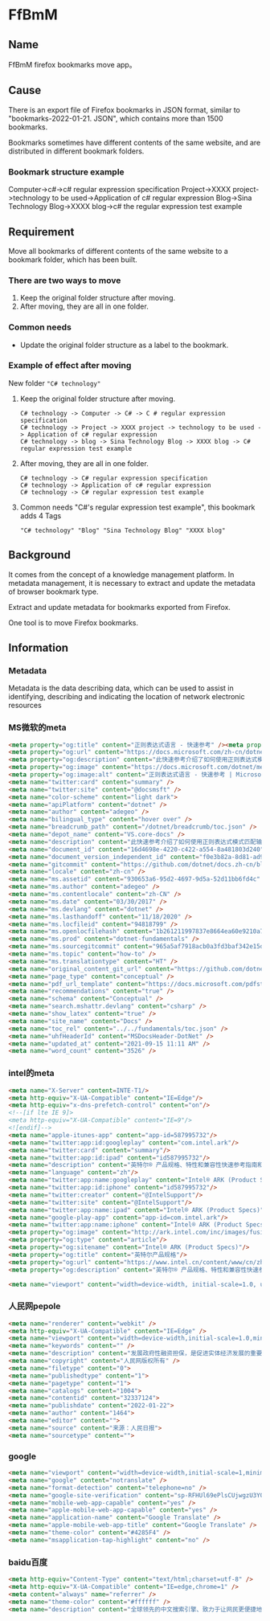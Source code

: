 # FfBmM

## Name

FfBmM firefox bookmarks move app。

## Cause

There is an export file of Firefox bookmarks in JSON format, similar to "bookmarks-2022-01-21. JSON", which contains more than 1500 bookmarks.

Bookmarks sometimes have different contents of the same website, and are distributed in different bookmark folders.

### Bookmark structure example

Computer->c#->c# regular expression specification
Project->XXXX project->technology to be used->Application of c# regular expression
Blog->Sina Technology Blog->XXXX blog->c# the regular expression test example

## Requirement

Move all bookmarks of different contents of the same website to a bookmark folder, which has been built.

### There are two ways to move

1. Keep the original folder structure after moving.
2. After moving, they are all in one folder.

### Common needs

- Update the original folder structure as a label to the bookmark.

### Example of effect after moving

New folder
`"C# technology"`

1. Keep the original folder structure after moving.

    ```bookmark
    C# technology -> Computer -> C# -> C # regular expression specification
    C# technology -> Project -> XXXX project -> technology to be used -> Application of c# regular expression
    C# technology -> blog -> Sina Technology Blog -> XXXX blog -> C# regular expression test example
    ```

2. After moving, they are all in one folder.

    ```bookmark
    C# technology -> C# regular expression specification
    C# technology -> Application of c# regular expression
    C# technology -> C# regular expression test example
    ```

3. Common needs
    "C#'s regular expression test example", this bookmark adds 4 Tags

    ```Tags
    "C# technology" "Blog" "Sina Technology Blog" "XXXX blog"
    ```

## Background

It comes from the concept of a knowledge management platform. In metadata management, it is necessary to extract and update the metadata of browser bookmark type.

Extract and update metadata for bookmarks exported from Firefox.

One tool is to move Firefox bookmarks.

## Information

### Metadata

Metadata is the data describing data, which can be used to assist in identifying, describing and indicating the location of network electronic resources

### MS微软的meta

```html
<meta property="og:title" content="正则表达式语言 - 快速参考" /><meta property="og:type" content="website" />
<meta property="og:url" content="https://docs.microsoft.com/zh-cn/dotnet/standard/base-types/regular-expression-language-quick-reference" />
<meta property="og:description" content="此快速参考介绍了如何使用正则表达式模式匹配输入文本。 模式具有一个或多个字符文本、运算符或构造。" />
<meta property="og:image" content="https://docs.microsoft.com/dotnet/media/dot-net-cross-platform.png" />
<meta property="og:image:alt" content="正则表达式语言 - 快速参考 | Microsoft Docs" />
<meta name="twitter:card" content="summary" />
<meta name="twitter:site" content="@docsmsft" />
<meta name="color-scheme" content="light dark">
<meta name="apiPlatform" content="dotnet" />
<meta name="author" content="adegeo" />
<meta name="bilingual_type" content="hover over" />
<meta name="breadcrumb_path" content="/dotnet/breadcrumb/toc.json" />
<meta name="depot_name" content="VS.core-docs" />
<meta name="description" content="此快速参考介绍了如何使用正则表达式模式匹配输入文本。 模式具有一个或多个字符文本、运算符或构造。" />
<meta name="document_id" content="16d4698e-4220-c422-a554-8a481803d240" />
<meta name="document_version_independent_id" content="f0e3b82a-8d81-ad9e-97fc-efb92f7d0d38" />
<meta name="gitcommit" content="https://github.com/dotnet/docs.zh-cn/blob/df24caa7c06680f7f6e6bd5a4a8332e615e9b3ea/docs/standard/base-types/regular-expression-language-quick-reference.md" />
<meta name="locale" content="zh-cn" />
<meta name="ms.assetid" content="930653a6-95d2-4697-9d5a-52d11bb6fd4c" />
<meta name="ms.author" content="adegeo" />
<meta name="ms.contentlocale" content="zh-CN" />
<meta name="ms.date" content="03/30/2017" />
<meta name="ms.devlang" content="dotnet" />
<meta name="ms.lasthandoff" content="11/18/2020" />
<meta name="ms.locfileid" content="94818799" />
<meta name="ms.openlocfilehash" content="1b261211997837e8664ea60e9210a7f0517f7a9f" />
<meta name="ms.prod" content="dotnet-fundamentals" />
<meta name="ms.sourcegitcommit" content="965a5af7918acb0a3fd3baf342e15d511ef75188" />
<meta name="ms.topic" content="how-to" />
<meta name="ms.translationtype" content="HT" />
<meta name="original_content_git_url" content="https://github.com/dotnet/docs.zh-cn/blob/live/docs/standard/base-types/regular-expression-language-quick-reference.md" />
<meta name="page_type" content="conceptual" />
<meta name="pdf_url_template" content="https://docs.microsoft.com/pdfstore/zh-cn/VS.core-docs/{branchName}{pdfName}" />
<meta name="recommendations" content="true" />
<meta name="schema" content="Conceptual" />
<meta name="search.mshattr.devlang" content="csharp" />
<meta name="show_latex" content="true" />
<meta name="site_name" content="Docs" />
<meta name="toc_rel" content="../../fundamentals/toc.json" />
<meta name="uhfHeaderId" content="MSDocsHeader-DotNet" />
<meta name="updated_at" content="2021-09-15 11:11 AM" />
<meta name="word_count" content="3526" />
```

### intel的meta

```html
<meta name="X-Server" content=INTE-T1/>
<meta http-equiv="X-UA-Compatible" content="IE=Edge"/>
<meta http-equiv="x-dns-prefetch-control" content="on"/>
<!--[if lte IE 9]>
<meta http-equiv="X-UA-Compatible" content="IE=9"/>
<![endif]-->
<meta name="apple-itunes-app" content="app-id=587995732"/>
<meta name="twitter:app:id:googleplay" content="com.intel.ark"/>
<meta name="twitter:card" content="summary"/>
<meta name="twitter:app:id:ipad" content="id587995732"/>
<meta name="description" content="英特尔® 产品规格、特性和兼容性快速参考指南和代码名称解码器。比较产品，包括处理器、台式机主板、服务器产品和网络产品。"/>
<meta name="language" content="zh"/>
<meta name="twitter:app:name:googleplay" content="Intel® ARK (Product Specs)"/>
<meta name="twitter:app:id:iphone" content="id587995732"/>
<meta name="twitter:creator" content="@IntelSupport"/>
<meta name="twitter:site" content="@IntelSupport"/>
<meta name="twitter:app:name:ipad" content="Intel® ARK (Product Specs)"/>
<meta name="google-play-app" content="app-id=com.intel.ark"/>
<meta name="twitter:app:name:iphone" content="Intel® ARK (Product Specs)"/>
<meta property="og:image" content="http://ark.intel.com/inc/images/fusionmobile/intel-logo-blue.png"/>
<meta property="og:type" content="article"/>
<meta property="og:sitename" content="Intel® ARK (Product Specs)"/>
<meta property="og:title" content="英特尔产品规格"/>
<meta property="og:url" content="https://www.intel.cn/content/www/cn/zh/ark.html"/>
<meta property="og:description" content="英特尔® 产品规格、特性和兼容性快速参考指南和代码名称解码器。比较产品，包括处理器、台式机主板、服务器产品和网络产品。"/>

<meta name="viewport" content="width=device-width, initial-scale=1.0, user-scalable=yes">

```

### 人民网pepole

```html
<meta name="renderer" content="webkit" />
<meta http-equiv="X-UA-Compatible" content="IE=Edge" />
<meta name="viewport" content="width=device-width,initial-scale=1.0,minimum-scale=1.0,maximum-scale=1.0" />
<meta name="keywords" content="" />
<meta name="description" content="发展政府性融资担保，是促进实体经济发展的重要逆周期调节工具。在近日举行的全国财政工作视频会议上，财政部提出2022年将继续实行小微企业融资担保降费奖补。政府性融资担保体系如何自上而下撬动更多担保资金去" />
<meta name="copyright" content="人民网版权所有" />
<meta name="filetype" content="0">
<meta name="publishedtype" content="1">
<meta name="pagetype" content="1">
<meta name="catalogs" content="1004">
<meta name="contentid" content="32337124">
<meta name="publishdate" content="2022-01-22">
<meta name="author" content="1464">
<meta name="editor" content="">
<meta name="source" content="来源：人民日报">
<meta name="sourcetype" content="">
```

### google

```html
<meta name="viewport" content="width=device-width,initial-scale=1,minimum-scale=1.0" />
<meta name="google" content="notranslate" />
<meta name="format-detection" content="telephone=no" />
<meta name="google-site-verification" content="sp-RFHUl69ePlsCUjwgzU3Y0H0P5dxzzaszJOtwaDNQ" />
<meta name="mobile-web-app-capable" content="yes" />
<meta name="apple-mobile-web-app-capable" content="yes" />
<meta name="application-name" content="Google Translate" />
<meta name="apple-mobile-web-app-title" content="Google Translate" />
<meta name="theme-color" content="#4285F4" />
<meta name="msapplication-tap-highlight" content="no" />
```

### baidu百度

```html
<meta http-equiv="Content-Type" content="text/html;charset=utf-8" />
<meta http-equiv="X-UA-Compatible" content="IE=edge,chrome=1" />
<meta content="always" name="referrer" />
<meta name="theme-color" content="#ffffff" />
<meta name="description" content="全球领先的中文搜索引擎、致力于让网民更便捷地获取信息，找到所求。百度超过千亿的中文网页数据库，可以瞬间找到相关的搜索结果。" />
```
